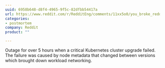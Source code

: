 ```yaml
---
uuid: 6958b648-d8f4-4965-9f5c-82dfbb54417a
url: https://www.reddit.com/r/RedditEng/comments/11xx5o0/you_broke_reddit_the_piday_outage/
categories:
- postmortem
company: Reddit
product: ""

---
```


Outage for over 5 hours when a critical Kubernetes cluster upgrade failed. The failure was caused by node metadata that changed between versions which brought down workload networking.
